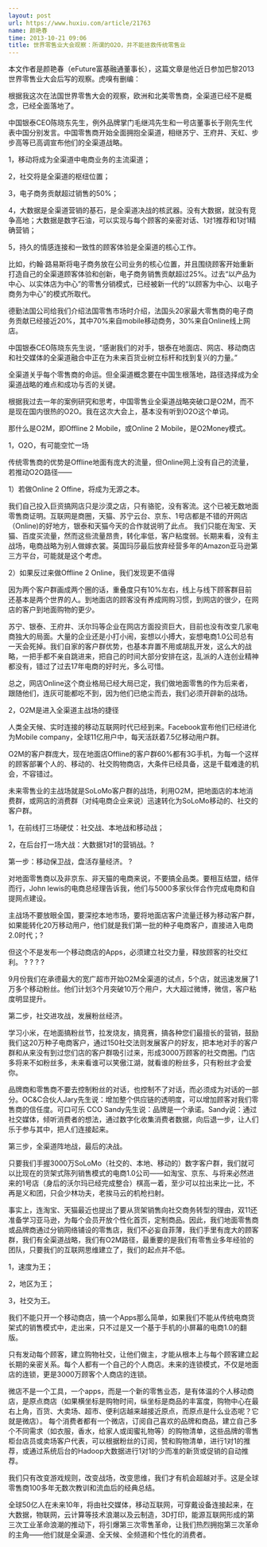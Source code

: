 ```yaml
---
layout: post
url: https://www.huxiu.com/article/21763
name: 颜艳春
time: 2013-10-21 09:06
title: 世界零售业大会观察：所谓的O2O，并不能拯救传统零售业
---
```

本文作者是颜艳春（eFuture富基融通董事长），这篇文章是他近日参加巴黎2013世界零售业大会后写的观察。虎嗅有删编：

根据我这次在法国世界零售大会的观察，欧洲和北美零售商，全渠道已经不是概念，已经全面落地了。

中国银泰CEO陈晓东先生，例外品牌掌门毛继鸿先生和一号店董事长于刚先生代表中国分别发言。中国零售商开始全面拥抱全渠道，相继苏宁、王府井、天虹、步步高等已高调宣布他们的全渠道战略。

1，移动将成为全渠道中电商业务的主流渠道；

2，社交将是全渠道的枢纽位置；

3，电子商务贡献超过销售的50%；

4，大数据是全渠道营销的基石，是全渠道决战的核武器。没有大数据，就没有竞争高地；大数据是数字石油，可以实现与每个顾客的亲密对话、1对1推荐和1对1精确营销；

5，持久的情感连接和一致性的顾客体验是全渠道的核心工作。

比如，约翰·路易斯将电子商务放在公司业务的核心位置，并且围绕顾客开始重新打造自己的全渠道顾客体验和创新，电子商务销售贡献超过25%。过去“以产品为中心、以实体店为中心”的零售分销模式，已经被新一代的“以顾客为中心、以电子商务为中心”的模式所取代。

德勤法国公司给我们介绍法国零售市场时介绍，法国头20家最大零售商的电子商务贡献已经接近20%，其中70%来自mobile移动商务，30%来自Online线上网店。

中国银泰CEO陈晓东先生说，“感谢我们的对手，银泰在地面店、网店、移动商店和社交媒体的全渠道融合中正在为未来百货业树立标杆和找到复兴的力量。”

全渠道关乎每个零售商的命运。但全渠道概念要在中国生根落地，路径选择成为全渠道战略的难点和成功与否的关键。

根据我过去一年的案例研究和思考，中国零售业全渠道战略突破口是O2M，而不是现在国内很热的O2O。我在这次大会上，基本没有听到O2O这个单词。

那什么是O2M，即Offline 2 Mobile，或Online 2 Mobile，是O2Money模式。

1，O2O，有可能空忙一场

传统零售商的优势是Offline地面有庞大的流量，但Online网上没有自己的流量，若推动O2O路径——

1）若做Online 2 Offine，将成为无源之本。

我们自己投入巨资搞网店只是沙漠之店，只有骆驼，没有客流。这个已被无数地面零售商证明。互联网是商圈，天猫、苏宁云台、京东、1号店都是不错的开网店（Online)的好地方，银泰和天猫今天的合作就说明了此点。 我们只能在淘宝、天猫、百度买流量，然而这些流量昂贵，转化率低，客户粘度弱。长期来看，没有主战场，电商战略为别人做嫁衣裳。英国玛莎最后放弃经营多年的Amazon亚马逊第三方平台，可能就是这个考虑。

2）如果反过来做Offline 2 Online，我们发现更不值得

因为两个客户群画成两个圈的话，重叠度只有10%左右，线上与线下顾客群目前还基本是两个世界的人。到地面店的顾客没有养成网购习惯，到网店的很少，在网店的客户到地面购物的更少。

苏宁、银泰、王府井、沃尔玛等企业在网店方面投资巨大，目前也没有改变几家电商独大的局面。大量的企业还是小打小闹，妄想以小搏大，妄想电商1.0公司总有一天会死掉。我们自家的客户群优势，也基本弃置不用或胡乱开发，这么大的战略，一把手都不亲自跳进来，把自己的时间大部分安排在这，乱派的人连创业精神都没有，错过了过去17年电商的好时光，多么可惜。

总之，网店Online这个商业格局已经大局已定，我们做地面零售的作为后来者，跟随他们，连灰可能都吃不到，因为他们已绝尘而去，我们必须开辟新的战场。

2，O2M是进入全渠道主战场的捷径

人类全天候、实时连接的移动互联网时代已经到来。Facebook宣布他们已经进化为Mobile company，全球11亿用户中，每天活跃着7.5亿移动用户群。

O2M的客户群庞大，现在地面店Offline的客户群60%都有3G手机，为每一个这样的顾客部署个人的、移动的、社交购物商店，大条件已经具备，这是千载难逢的机会，不容错过。

未来零售业的主战场就是SoLoMo客户群的战场，利用O2M，把地面店的本地消费群，或网店的消费群（对纯电商企业来说）迅速转化为SoLoMo移动的、社交的客户群。

1，在前线打三场硬仗：社交战、本地战和移动战；

2，在后台打一场大战：大数据1对1的营销战。?

第一步：移动保卫战，盘活存量经济。 ?

对地面零售商以及非京东、非天猫的电商来说，不要搞全品类。要相互结盟，结伴而行，John lewis的电商总经理告诉我，他们与5000多家伙伴合作完成电商和自提网点建设。

主战场不要放眼全国，要深挖本地市场，要将地面店客户流量迁移为移动客户群，如果能转化20万移动用户，他们就是我们第一批的种子电商客户，直接进入电商2.0时代；?

但这个不是发布一个移动商店的Apps，必须建立社交力量，释放顾客的社交红利。 ? ? ? ?

9月份我们在承德最大的宽广超市开始O2M全渠道的试点，5个店，就迅速发展了1万多个移动粉丝。他们计划3个月突破10万个用户，大大超过微博，微信，客户粘度明显提升。

第二步，社交进攻战，发展粉丝经济。

学习小米，在地面搞粉丝节，拉发烧友，搞竞赛，搞各种您们最擅长的营销，鼓励我们这20万种子电商客户，通过150社交法则发展客户的好友，把本地对手的客户群和从来没有到过您们店的客户群吸引过来，形成3000万顾客的社交商圈。门店多将来不如粉丝多，未来看谁可以笑傲江湖，就看谁的粉丝多，只有粉丝才会爱你。

品牌商和零售商不要去控制粉丝的对话，也控制不了对话，而必须成为对话的一部分。OC&C合伙人Jary先生说：增加整个供应链的透明度，可以增加顾客对我们零售商的信任度。可口可乐 CCO Sandy先生说：品牌是一个承诺。Sandy说：通过社交媒体，倾听消费者的想法，通过数字化收集消费者数据，向后退一步，让人们乐于参与其中，把人们连接起来。

第三步，全渠道阵地战，最后的决战。

只要我们手握3000万SoLoMo（社交的、本地、移动的）数字客户群，我们就可以比现在的货架式陈列销售模式的电商1.0公司——如淘宝、京东、与将来必然进来的1号店（身后的沃尔玛已经完成整合）棋高一着，至少可以拉出来比一比，不再是义和团，只会少林功夫，老挨马云的机枪扫射。

事实上，连淘宝、天猫最近也提出了要从货架销售向社交商务转型的理由，双11还准备学习亚马逊，为每个会员开放个性化首页，定制商品。因此，我们地面零售商或品牌商通过分销网络铺设的零售店，我们不必妄自菲薄，我们手里有庞大的顾客群，我们有全渠道战略，我们有O2M路径，最重要的是我们有零售业多年经验的团队，只要我们的互联网思维建立了，我们的起点并不低。

1，速度为王；

2，地区为王；

3，社交为王。

我们不能只开一个移动商店，搞一个Apps那么简单，如果我们不能从传统电商货架式的销售模式中，走出来，只不过是又一个基于手机的小屏幕的电商1.0的翻版。

只有发动每个顾客，建立购物社交，让他们做主，才能从根本上与每个顾客建立起长期的亲密关系。每个人都有一个自己的个人商店。未来的连锁模式，不仅是地面店的连锁，更是3000万顾客个人商店的连锁。

微店不是一个工具，一个apps，而是一个新的零售业态，是有体温的个人移动商店，是原点商店（如果横坐标是购物时间，纵坐标是商品的丰富度，购物中心在最右上角，百货、大卖场、超市、便利店越来越接近原点，而原点是什么业态呢？它就是微店）。 每个消费者都有一个微店，订阅自己喜欢的品牌和商品，建立自己多个不同需求（如衣服，香水，给家人或闺蜜礼物等）的购物清单，这些品牌的零售柜台店员或卖场客户代表，可以根据粉丝的订阅，赞和购物清单，进行1对1的推荐，或通过系统后台的Hadoop大数据进行1对1的少而准的新货或促销的自动推荐。

我们只有改变游戏规则，改变战场，改变思维，我们才有机会超越对手。这是全球零售商100多年无数次教训和流血后的经典总结。

全球50亿人在未来10年，将由社交媒体，移动互联网，可穿戴设备连接起来，在大数据，物联网，云计算等技术浪潮以及云制造，3D打印，能源互联网形成的第三次工业革命浪潮的推动下，将引爆第三次零售革命，让我们热烈拥抱第三次革命的主角——他们就是全渠道、全天候、全频道和个性化的消费者。

